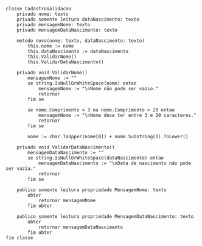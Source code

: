     classe CadastroValidacao
        privado nome: texto
        privado somente leitura dataNascimento: texto
        privado mensagemNome: texto
        privado mensagemDataNascimento: texto

        metodo novo(nome: texto, dataNascimento: texto)
            this.nome := nome
            this.dataNascimento := dataNascimento
            this.ValidarNome()
            this.ValidarDataNascimento()

        privado void ValidarNome()
            mensagemNome := ""
            se string.IsNullOrWhiteSpace(nome) entao
                mensagemNome := "\nNome não pode ser vazio."
                retornar
            fim se

            se nome.Comprimento < 3 ou nome.Comprimento > 20 entao
                mensagemNome := "\nNome deve ter entre 3 e 20 caracteres."
                retornar
            fim se

            nome := char.ToUpper(nome[0]) + nome.Substring(1).ToLower()

        privado void ValidarDataNascimento()
            mensagemDataNascimento := ""
            se string.IsNullOrWhiteSpace(dataNascimento) entao
                mensagemDataNascimento := "\nData de nascimento não pode ser vazia."
                retornar
            fim se

        publico somente leitura propriedade MensagemNome: texto
            obter
                retornar mensagemNome
            fim obter

        publico somente leitura propriedade MensagemDataNascimento: texto
            obter
                retornar mensagemDataNascimento
            fim obter
    fim classe

